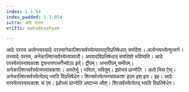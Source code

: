 ```yaml
---
index: 1.1.54
index_padded: 1.1.054
sutra: आदेः परस्य
vritti: mahabhashyam

---
```

 आदेः परस्य अलोन्त्यस्यादेः परस्यानेकाल्शित्सर्वस्येत्यपवादविप्रतिषेधात् सर्वादेशः। अलोन्त्यस्येत्युत्सर्गः। तस्यादेः परस्य, अनेकाल्शित्सर्वस्येत्यपवादौ। अपवादविप्रतिषेधात् सर्वादेशो भविष्यति। आदेः परस्येत्यस्यावकाशः द्व्यन्तरुपसर्गेभ्योऽप इर्त्। द्वीपम्। अन्तरीपम्,समीपम्। अनेकाल्शित्सर्वस्येत्यस्यावकाशः। अस्तेर्भूः। भविता, भवितुम्। इहोभयं प्राप्नोति । अतो भिस ऐस्। अनेकाल्शित्सर्वस्येत्येतद् भवति विप्रतिषेधेन। शित्सर्वस्येत्यस्यावकाशः इदम इश् इतः। इह। आदेः परस्येत्यस्यावकाशः स एव। इहोभयं प्राप्नोति अष्टाभ्य औश्। शित्सर्वस्येत्येतद् भवति विप्रतिषेधेन। 